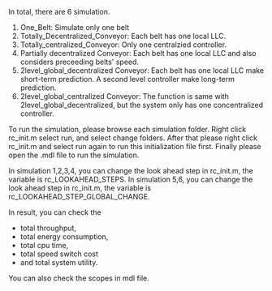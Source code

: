 In total, there are 6 simulation. 
1. One_Belt: Simulate only one belt 
2. Totally_Decentralized_Conveyor: Each belt has one local LLC.
3. Totally_centralized_Conveyor: Only one centralzied controller.
4. Partially decentralized Conveyor: Each belt has one local LLC and also considers preceeding belts' speed.
5. 2level_global_decentralized Conveyor: Each belt has one local LLC make short-term prediction. A second level controller 
                                         make long-term prediction.
6. 2level_global_centralized Conveyor: The function is same with 2level_global_decentralized, but the system only has one 
                                       concentralized controller.

To run the simulation, please browse each simulation folder. 
Right click rc_init.m select run, and select change folders. After that please right click rc_init.m and select run again
to run this initialization file first. Finally please open the .mdl file to run the simulation.

In simulation 1,2,3,4, you can change the look ahead step in rc_init.m, the variable is rc_LOOKAHEAD_STEPS.
In simulation 5,6, you can change the look ahead step in rc_init.m, the variable is rc_LOOKAHEAD_STEP_GLOBAL_CHANGE.

In result, you can check the 
- total throughput, 
- total energy consumption, 
- total cpu time, 
- total speed switch cost 
- and total system utility. 

You can also check the scopes in mdl file.
